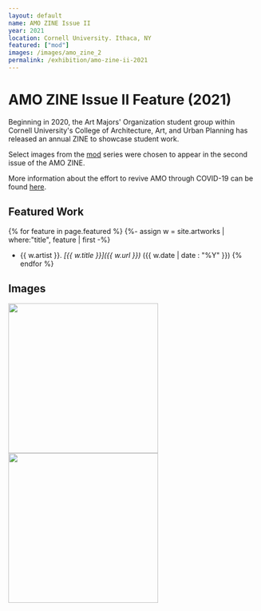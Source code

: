 ```yaml
---
layout: default
name: AMO ZINE Issue II
year: 2021
location: Cornell University. Ithaca, NY
featured: ["mod"]
images: /images/amo_zine_2
permalink: /exhibition/amo-zine-ii-2021
---
```

# AMO ZINE Issue II Feature (2021)

Beginning in 2020, the Art Majors' Organization student group within
Cornell University's College of Architecture, Art, and Urban Planning has
released an annual ZINE to showcase student work.

Select images from the [mod](/art/mod) series were chosen to
appear in the second issue of the AMO ZINE.

More information about the effort to revive AMO through COVID-19 can be found
[here](https://www.sabrinahaertiggonzalez.com/copy-of-johnson-mueseum-coloring-bo-1).

## Featured Work

{% for feature in page.featured %}
{%- assign w = site.artworks | where:"title", feature | first -%}
- {{ w.artist }}. *[{{ w.title }}]({{ w.url }})* ({{ w.date | date : "%Y" }})
{% endfor %}

## Images

<img src="{{ page.images }}/amo_zine_issue_2.jpeg" width="300"/>
<img src="{{ page.images }}/mod_zine_page.jpeg" width="300"/>
